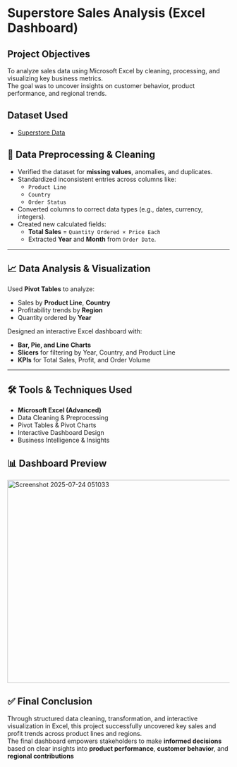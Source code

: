 # Superstore Sales Analysis (Excel Dashboard)

## Project Objectives

To analyze sales data using Microsoft Excel by cleaning, processing, and visualizing key business metrics.  
The goal was to uncover insights on customer behavior, product performance, and regional trends.

## Dataset Used
- <a href="https://github.com/mwaleed164/Superstore-Analysis/blob/main/Superstore%20Sales%20Analysis.xlsx">Superstore Data</a>

## 🧹 Data Preprocessing & Cleaning

- Verified the dataset for **missing values**, anomalies, and duplicates.
- Standardized inconsistent entries across columns like:
  - `Product Line`
  - `Country`
  - `Order Status`
- Converted columns to correct data types (e.g., dates, currency, integers).
- Created new calculated fields:
  - **Total Sales** = `Quantity Ordered × Price Each`
  - Extracted **Year** and **Month** from `Order Date`.

---

## 📈 Data Analysis & Visualization

Used **Pivot Tables** to analyze:
- Sales by **Product Line**, **Country**
- Profitability trends by **Region**
- Quantity ordered by **Year**

Designed an interactive Excel dashboard with:
- **Bar, Pie, and Line Charts**
- **Slicers** for filtering by Year, Country, and Product Line
- **KPIs** for Total Sales, Profit, and Order Volume

---

## 🛠️ Tools & Techniques Used

- **Microsoft Excel (Advanced)**
- Data Cleaning & Preprocessing
- Pivot Tables & Pivot Charts
- Interactive Dashboard Design
- Business Intelligence & Insights

## 📊 Dashboard Preview
<img width="872" height="461" alt="Screenshot 2025-07-24 051033" src="https://github.com/user-attachments/assets/ab2a6690-223a-4f8b-a465-70f797c1a295" />

## ✅ Final Conclusion

Through structured data cleaning, transformation, and interactive visualization in Excel, this project successfully uncovered key sales and profit trends across product lines and regions.  
The final dashboard empowers stakeholders to make **informed decisions** based on clear insights into **product performance**, **customer behavior**, and **regional contributions**


